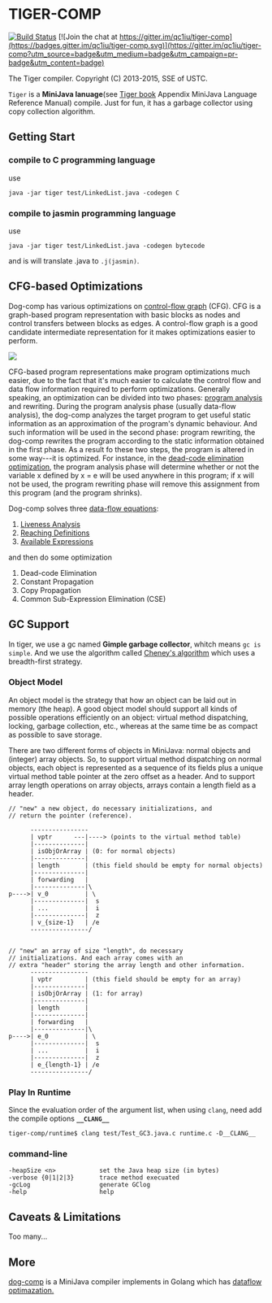 TIGER-COMP
=====

[![Build Status](https://travis-ci.org/qc1iu/tiger-comp.svg?branch=master)](https://travis-ci.org/qc1iu/tiger-comp)   [![Join the chat at https://gitter.im/qc1iu/tiger-comp](https://badges.gitter.im/qc1iu/tiger-comp.svg)](https://gitter.im/qc1iu/tiger-comp?utm_source=badge&utm_medium=badge&utm_campaign=pr-badge&utm_content=badge)

The Tiger compiler. Copyright (C) 2013-2015, SSE of USTC.

`Tiger` is a **MiniJava lanuage**(see [Tiger book](http://www.cs.princeton.edu/~appel/modern/java/) Appendix MiniJava Language
Reference Manual) compile. Just for fun, it has a garbage collector using copy collection algorithm.


## Getting Start


### compile to C programming language
use 

	java -jar tiger test/LinkedList.java -codegen C

### compile to jasmin programming language
use

	java -jar tiger test/LinkedList.java -codegen bytecode

and is will translate .java to `.j(jasmin)`.

## CFG-based Optimizations
Dog-comp has various optimizations on  [control-flow graph](https://en.wikipedia.org/wiki/Control_flow_graph) (CFG). CFG is a graph-based program representation with basic blocks as nodes and control transfers between blocks as edges. A control-flow graph is a good candidate intermediate representation for it makes optimizations easier to perform.

![](https://raw.githubusercontent.com/qc1iu/dog-comp/master/screenshots/Element_Equal.jpg)

CFG-based program representations make program optimizations much easier, due to the fact that it's much easier to calculate the control flow and data flow information required to perform optimizations. Generally speaking, an optimization can be divided into two phases: [program analysis](https://en.wikipedia.org/wiki/Program_analysis) and rewriting. During the program analysis phase (usually data-flow analysis), the dog-comp analyzes the target program to get useful static information as an approximation of the program's dynamic behaviour. And such information will be used in the second phase: program rewriting, the dog-comp rewrites the program according to the static information obtained in the first phase. As a result fo these two steps, the program is altered in some way---it is optimized. For instance, in the [dead-code elimination optimization](https://github.com/qc1iu/dog-comp/blob/master/src/cfg/optimization/dead-code.go), the program analysis phase will determine whether or not the variable x defined by x = e will be used anywhere in this program; if x will not be used, the program rewriting phase will remove this assignment from this program (and the program shrinks). 

Dog-comp solves three [data-flow equations](https://en.wikipedia.org/wiki/Data-flow_analysis):

1. [Liveness Analysis](https://en.wikipedia.org/wiki/Live_variable_analysis)
2. [Reaching Definitions](https://en.wikipedia.org/wiki/Reaching_definition)
3. [Available Expressions](https://en.wikipedia.org/wiki/Available_expression)

and then do some optimization

1. Dead-code Elimination
2. Constant Propagation
3. Copy Propagation
4. Common Sub-Expression Elimination (CSE)

## GC Support

In tiger, we use a gc named **Gimple garbage collector**, whitch means `gc is simple`. And we use the algorithm called [Cheney's algorithm](https://en.wikipedia.org/wiki/Cheney's_algorithm) which uses a breadth-first strategy.

### Object Model

An object model is the strategy that how an object can be laid out in memory (the heap). A good object model should support all kinds of possible operations efficiently on an object: virtual method dispatching, locking, garbage collection, etc., whereas at the same time be as compact as possible to save storage. 

There are two different forms of objects in MiniJava: normal objects and (integer) array objects. So, to support virtual method dispatching on normal objects, each object is represented as a sequence of its fields plus a unique virtual method table pointer at the zero offset as a header. And to support array length operations on array objects, arrays contain a length field as a header.


	// "new" a new object, do necessary initializations, and
	// return the pointer (reference).
	
		  ----------------
	      | vptr      ---|----> (points to the virtual method table)
	      |--------------|
	      | isObjOrArray | (0: for normal objects)
	      |--------------|
	      | length       | (this field should be empty for normal objects)
	      |--------------|
	      | forwarding   |
	      |--------------|\
	p---->| v_0          | \
	      |--------------|  s
	      | ...          |  i
	      |--------------|  z
	      | v_{size-1}   | /e
	      ----------------/


	// "new" an array of size "length", do necessary
	// initializations. And each array comes with an
	// extra "header" storing the array length and other information.
		  ----------------
		  | vptr         | (this field should be empty for an array)
		  |--------------|
		  | isObjOrArray | (1: for array)
		  |--------------|
		  | length       |
		  |--------------|
	      | forwarding   |
		  |--------------|\
	p---->| e_0          | \
      	  |--------------|  s
      	  | ...          |  i
      	  |--------------|  z
      	  | e_{length-1} | /e
      	  ----------------/

### Play In Runtime

Since the evaluation order of the argument list, when using `clang`, need add the compile options **`__CLANG__`**
	
	tiger-comp/runtime$ clang test/Test_GC3.java.c runtime.c -D__CLANG__

### command-line

	-heapSize <n>            set the Java heap size (in bytes)
	-verbose {0|1|2|3}       trace method execuated
   	-gcLog                   generate GClog
   	-help                    help


## Caveats & Limitations

Too many...

## More

[dog-comp](https://github.com/qc1iu/dog-comp "dog-comp") is a MiniJava compiler  implements in Golang which has [dataflow optimazation.](https://en.wikipedia.org/wiki/Data-flow_analysis)

